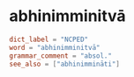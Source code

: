 # abhinimminitvā

``` toml
dict_label = "NCPED"
word = "abhinimminitvā"
grammar_comment = "absol."
see_also = ["abhinimmināti"]
```

